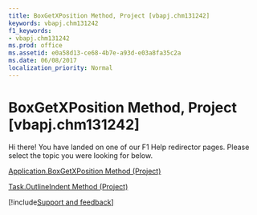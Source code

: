 ```yaml
---
title: BoxGetXPosition Method, Project [vbapj.chm131242]
keywords: vbapj.chm131242
f1_keywords:
- vbapj.chm131242
ms.prod: office
ms.assetid: e0a58d13-ce68-4b7e-a93d-e03a8fa35c2a
ms.date: 06/08/2017
localization_priority: Normal
---
```



# BoxGetXPosition Method, Project [vbapj.chm131242]

Hi there! You have landed on one of our F1 Help redirector pages. Please select the topic you were looking for below.

[Application.BoxGetXPosition Method (Project)](https://msdn.microsoft.com/library/df7a41c8-01df-bd60-0ae1-0fb60cbc3347%28Office.15%29.aspx)

[Task.OutlineIndent Method (Project)](https://msdn.microsoft.com/library/84a1a3c4-8511-03d2-df2a-ebdc8defabe9%28Office.15%29.aspx)

[!include[Support and feedback](~/includes/feedback-boilerplate.md)]